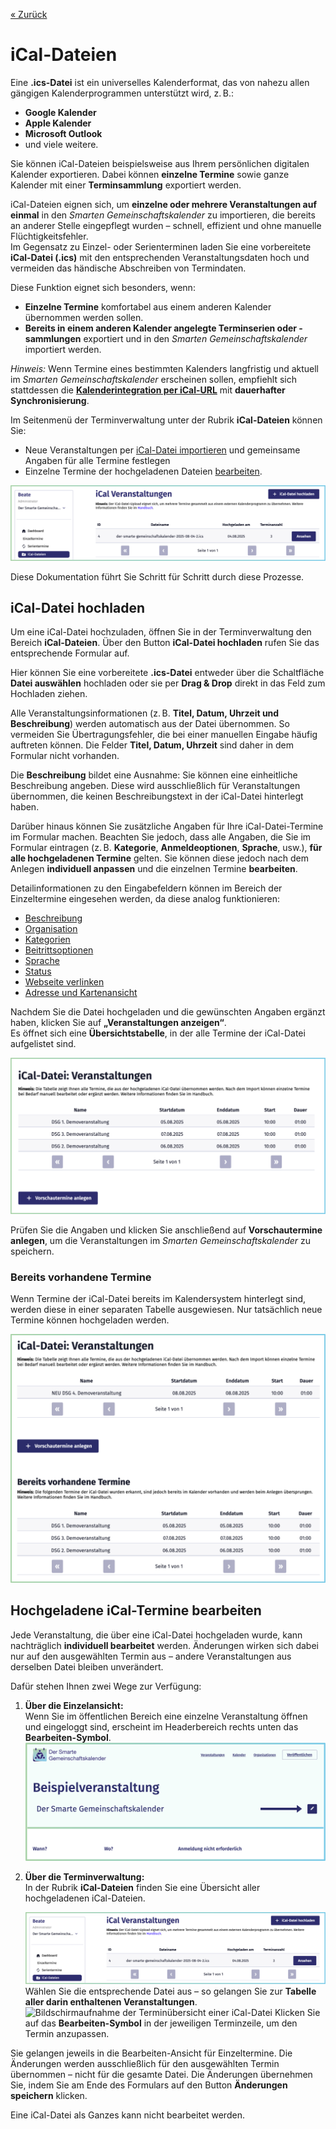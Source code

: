 
[« Zurück](/get-started)

# iCal-Dateien

Eine **.ics-Datei** ist ein universelles Kalenderformat, das von nahezu allen gängigen Kalenderprogrammen unterstützt wird, z. B.:
- **Google Kalender**
- **Apple Kalender**
- **Microsoft Outlook**
- und viele weitere.

Sie können iCal-Dateien beispielsweise aus Ihrem persönlichen digitalen Kalender exportieren. Dabei können **einzelne Termine** sowie ganze Kalender mit einer **Terminsammlung** exportiert werden. 

iCal-Dateien eignen sich, um **einzelne oder mehrere Veranstaltungen auf einmal** in den *Smarten Gemeinschaftskalender* zu importieren, die bereits an anderer Stelle eingepflegt wurden – schnell, effizient und ohne manuelle Flüchtigkeitsfehler.  
Im Gegensatz zu Einzel- oder Serienterminen laden Sie eine vorbereitete **iCal-Datei (.ics)** mit den entsprechenden Veranstaltungsdaten hoch und vermeiden das händische Abschreiben von Termindaten.  

Diese Funktion eignet sich besonders, wenn:  
- **Einzelne Termine** komfortabel aus einem anderen Kalender übernommen werden sollen.  
- **Bereits in einem anderen Kalender angelegte Terminserien oder -sammlungen** exportiert und in den *Smarten Gemeinschaftskalender* importiert werden.  

*Hinweis:* Wenn Termine eines bestimmten Kalenders langfristig und aktuell im *Smarten Gemeinschaftskalender* erscheinen sollen, empfiehlt sich stattdessen die **[Kalenderintegration per iCal-URL](/Terminverwaltung/Kalenderintegration/)** mit **dauerhafter Synchronisierung**.  

Im Seitenmenü der Terminverwaltung unter der Rubrik **iCal-Dateien** können Sie:  
- Neue Veranstaltungen per [iCal-Datei importieren](#ical-datei-hochladen) und gemeinsame Angaben für alle Termine festlegen  
- Einzelne Termine der hochgeladenen Dateien [bearbeiten](#hochgeladene-ical-termine-bearbeiten).

![Bildschirmaufnahme der Rubrik iCal-Dateien in der Terminverwaltung](./Bilder/iCal-Dateien.png)

Diese Dokumentation führt Sie Schritt für Schritt durch diese Prozesse.

## iCal-Datei hochladen

Um eine iCal-Datei hochzuladen, öffnen Sie in der Terminverwaltung den Bereich **iCal-Dateien**. Über den Button **iCal-Datei hochladen** rufen Sie das entsprechende Formular auf.

Hier können Sie eine vorbereitete **.ics-Datei** entweder über die Schaltfläche **Datei auswählen** hochladen oder sie per **Drag & Drop** direkt in das Feld zum Hochladen ziehen. 

Alle Veranstaltungsinformationen (z. B. **Titel, Datum, Uhrzeit und Beschreibung**) werden automatisch aus der Datei übernommen. So vermeiden Sie Übertragungsfehler, die bei einer manuellen Eingabe häufig auftreten können. Die Felder **Titel, Datum, Uhrzeit** sind daher in dem Formular nicht vorhanden.

Die **Beschreibung** bildet eine Ausnahme: Sie können eine einheitliche Beschreibung angeben. Diese wird ausschließlich für Veranstaltungen übernommen, die keinen Beschreibungstext in der iCal-Datei hinterlegt haben. 

Darüber hinaus können Sie zusätzliche Angaben für Ihre iCal-Datei-Termine im Formular machen. Beachten Sie jedoch, dass alle Angaben, die Sie im Formular eintragen (z. B. **Kategorie**, **Anmeldeoptionen**, **Sprache**, usw.), **für alle hochgeladenen Termine** gelten. Sie können diese jedoch nach dem Anlegen **individuell anpassen** und die einzelnen Termine **bearbeiten**.

Detailinformationen zu den Eingabefeldern können im Bereich der Einzeltermine eingesehen werden, da diese analog funktionieren:

- [Beschreibung](/Terminverwaltung/Einzeltermine/#beschreibung)
- [Organisation](/Terminverwaltung/Einzeltermine/#organisation)
- [Kategorien](/Terminverwaltung/Einzeltermine/#kategorien)
- [Beitrittsoptionen](/Terminverwaltung/Einzeltermine/#beitrittsoptionen)
- [Sprache](/Terminverwaltung/Einzeltermine/#sprache)
- [Status](/Terminverwaltung/Einzeltermine/#status)
- [Webseite verlinken](/Terminverwaltung/Einzeltermine/#webseite-verlinken)
- [Adresse und Kartenansicht](/Terminverwaltung/Einzeltermine/#adresse-und-kartenansicht)


Nachdem Sie die Datei hochgeladen und die gewünschten Angaben ergänzt haben, klicken Sie auf **„Veranstaltungen anzeigen“**.  
Es öffnet sich eine **Übersichtstabelle**, in der alle Termine der iCal-Datei aufgelistet sind. 

 ![Bildschirmaufnahme der Vorschau der Termine, die durch die iCal-Datei hochgeladen werden](./Bilder/Vorschau.png)

Prüfen Sie die Angaben und klicken Sie anschließend auf **Vorschautermine anlegen**, um die Veranstaltungen im *Smarten Gemeinschaftskalender* zu speichern.

### Bereits vorhandene Termine
Wenn Termine der iCal-Datei bereits im Kalendersystem hinterlegt sind, werden diese in einer separaten Tabelle ausgewiesen. Nur tatsächlich neue Termine können hochgeladen werden. 

 ![Bildschirmaufnahme der beiden Tabellen: Neu anzulegende Termine und bereits vorhandene Termine](./Bilder/Doppelpflege.png)


## Hochgeladene iCal-Termine bearbeiten

Jede Veranstaltung, die über eine iCal-Datei hochgeladen wurde, kann nachträglich **individuell bearbeitet** werden. Änderungen wirken sich dabei nur auf den ausgewählten Termin aus – andere Veranstaltungen aus derselben Datei bleiben unverändert.

Dafür stehen Ihnen zwei Wege zur Verfügung:

1. **Über die Einzelansicht:**  
   Wenn Sie im öffentlichen Bereich eine einzelne Veranstaltung öffnen und eingeloggt sind, erscheint im Headerbereich rechts unten das **Bearbeiten-Symbol**.
    ![Bildschirmaufnahme des Headers eines Einzeltermins im eingeloggten Zustand mit Option zum Bearbeiten ](./Bilder/bearbeiten%20Einzelansicht.png)

2. **Über die Terminverwaltung:**  
   In der Rubrik **iCal-Dateien** finden Sie eine Übersicht aller hochgeladenen iCal-Dateien.  
  
    ![Bildschirmaufnahme der Übersichtstabelle der iCal-Dateien in der Terminverwaltung](./Bilder/iCal-Dateien.png)
     Wählen Sie die entsprechende Datei aus – so gelangen Sie zur **Tabelle aller darin enthaltenen Veranstaltungen**.  
   ![Bildschirmaufnahme der Terminübersicht einer iCal-Datei](./Bilder/terminübersicht.png)
   Klicken Sie auf das **Bearbeiten-Symbol** in der jeweiligen Terminzeile, um den Termin anzupassen.

Sie gelangen jeweils in die Bearbeiten-Ansicht für Einzeltermine. Die Änderungen werden ausschließlich für den ausgewählten Termin übernommen – nicht für die gesamte Datei. Die Änderungen übernehmen Sie, indem Sie am Ende des Formulars auf den Button **Änderungen speichern** klicken.  

Eine iCal-Datei als Ganzes kann nicht bearbeitet werden. 